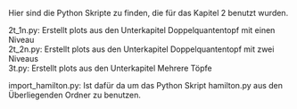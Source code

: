 Hier sind die Python Skripte zu finden, die f&uuml;r das Kapitel 2 benutzt wurden.

2t_1n.py: Erstellt plots aus den Unterkapitel Doppelquantentopf mit einen Niveau\
2t_2n.py: Erstellt plots aus den Unterkapitel Doppelquantentopf mit zwei Niveaus\
3t.py: Erstellt plots aus den Unterkapitel Mehrere Töpfe

import_hamilton.py: Ist daf&uuml;r da um das Python Skript hamilton.py aus den &Uuml;berliegenden Ordner zu benutzen.
